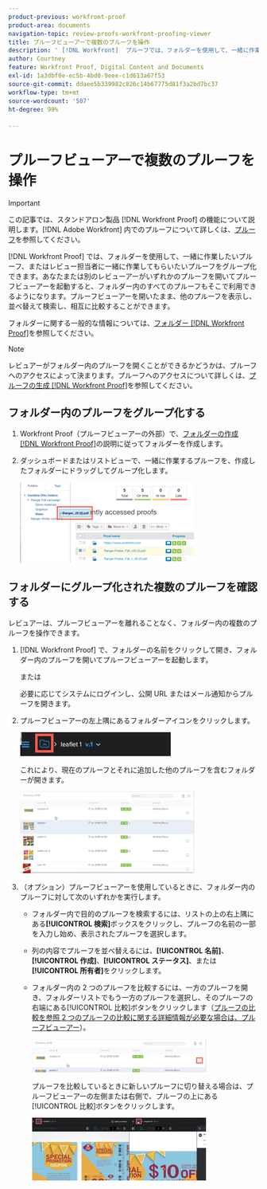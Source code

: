 ```yaml
---
product-previous: workfront-proof
product-area: documents
navigation-topic: review-proofs-workfront-proofing-viewer
title: プルーフビューアーで複数のプルーフを操作
description: ' [!DNL Workfront]  プルーフでは、フォルダーを使用して、一緒に作業したいプルーフ、またはレビュー担当者に一緒に作業してもらいたいプルーフをグループ化できます。あなたまたは別のレビューアーがいずれかのプルーフを開いてプルーフビューアーを起動すると、フォルダー内のすべてのプルーフもそこで利用できるようになります。プルーフビューアーを開いたまま、他のプルーフを表示し、並べ替えて検索し、相互に比較することができます。'
author: Courtney
feature: Workfront Proof, Digital Content and Documents
exl-id: 1a3dbf0e-ec5b-4bd0-9eee-c1d613a67f53
source-git-commit: ddaee5b339982c826c14b67775d81f3a2bd7bc37
workflow-type: tm+mt
source-wordcount: '507'
ht-degree: 99%

---
```


# プルーフビューアーで複数のプルーフを操作

>[!IMPORTANT]
>
>この記事では、スタンドアロン製品 [!DNL Workfront Proof] の機能について説明します。[!DNL Adobe Workfront] 内でのプルーフについて詳しくは、[プルーフ](../../../review-and-approve-work/proofing/proofing.md)を参照してください。

[!DNL Workfront Proof] では、フォルダーを使用して、一緒に作業したいプルーフ、またはレビュー担当者に一緒に作業してもらいたいプルーフをグループ化できます。あなたまたは別のレビューアーがいずれかのプルーフを開いてプルーフビューアーを起動すると、フォルダー内のすべてのプルーフもそこで利用できるようになります。プルーフビューアーを開いたまま、他のプルーフを表示し、並べ替えて検索し、相互に比較することができます。

フォルダーに関する一般的な情報については、[フォルダー [!DNL Workfront Proof]](../../../workfront-proof/wp-work-proofsfiles/organize-your-work/folders.md)を参照してください。

>[!NOTE]
>
>レビュアーがフォルダー内のプルーフを開くことができるかどうかは、プルーフへのアクセスによって決まります。プルーフへのアクセスについて詳しくは、[プルーフの生成 [!DNL Workfront Proof]](../../../workfront-proof/wp-work-proofsfiles/create-proofs-and-files/generate-proofs.md)を参照してください。

## フォルダー内のプルーフをグループ化する

1. Workfront Proof（プルーフビューアーの外部）で、[フォルダーの作成 [!DNL Workfront Proof]](../../../workfront-proof/wp-work-proofsfiles/organize-your-work/create-folders.md)の説明に従ってフォルダーを作成します。
1. ダッシュボードまたはリストビューで、一緒に作業するプルーフを、作成したフォルダーにドラッグしてグループ化します。

   ![Drag_proof_to_folder.png](assets/drag-proof-to-folder-350x162.png)

## フォルダーにグループ化された複数のプルーフを確認する

レビュアーは、プルーフビューアーを離れることなく、フォルダー内の複数のプルーフを操作できます。

1. [!DNL Workfront Proof] で、フォルダーの名前をクリックして開き、フォルダー内のプルーフを開いてプルーフビューアーを起動します。

   または

   必要に応じてシステムにログインし、公開 URL またはメール通知からプルーフを開きます。

1. プルーフビューアーの左上隅にあるフォルダーアイコンをクリックします。

   ![Folder_icon_in_proofing_viewer.png](assets/folder-icon-in-proofing-viewer.png)

   これにより、現在のプルーフとそれに追加した他のプルーフを含むフォルダーが開きます。

   ![Folder_containing_proofs_in_proofing_viewer.png](assets/folder-containing-proofs-in-proofing-viewer-350x164.png)

1. （オプション）プルーフビューアーを使用しているときに、フォルダー内のプルーフに対して次のいずれかを実行します。

   * フォルダー内で目的のプルーフを検索するには、リストの上の右上隅にある&#x200B;**[!UICONTROL 検索]**&#x200B;ボックスをクリックし、プルーフの名前の一部を入力し始め、表示されたプルーフを選択します。
   * 列の内容でプルーフを並べ替えるには、**[!UICONTROL 名前]**、**[!UICONTROL 作成]**、**[!UICONTROL ステータス]**、または&#x200B;**[!UICONTROL 所有者]**&#x200B;をクリックします。

   * フォルダー内の 2 つのプルーフを比較するには、一方のプルーフを開き、フォルダーリストでもう一方のプルーフを選択し、そのプルーフの右端にある[!UICONTROL 比較]ボタンをクリックします（[プルーフの比較を参照 2 つのプルーフの比較に関する詳細情報が必要な場合は、プルーフビューアー](../../../workfront-proof/wp-work-proofsfiles/review-proofs-wpv/compare-proofs.md)）。

     ![Compare_button_in_folder_list_in_proofing_viewer.png](assets/compare-button-350x67.png)

     プルーフを比較しているときに新しいプルーフに切り替える場合は、プルーフビューアーの左側または右側で、プルーフの上にある[!UICONTROL 比較]ボタンをクリックします。

     ![&#x200B; 比較 &#x200B;](assets/mceclip0-350x126.png)

